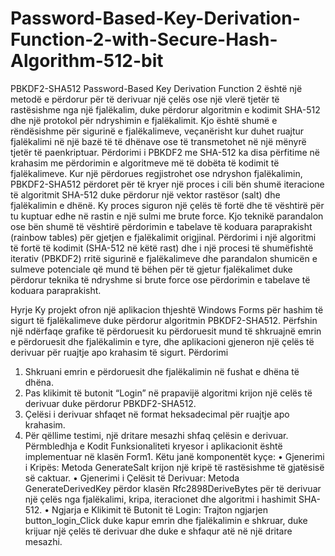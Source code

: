 # Password-Based-Key-Derivation-Function-2-with-Secure-Hash-Algorithm-512-bit
PBKDF2-SHA512 Password-Based Key Derivation Function 2 është një metodë e përdorur për të derivuar një çelës ose një vlerë tjetër të rastësishme nga një fjalëkalim, duke përdorur algoritmin e kodimit SHA-512 dhe një protokol për ndryshimin e fjalëkalimit.
Kjo është shumë e rëndësishme për sigurinë e fjalëkalimeve, veçanërisht kur duhet ruajtur fjalëkalimi në një bazë të të dhënave ose të transmetohet në një mënyrë tjetër të paenkriptuar. Përdorimi i PBKDF2 me SHA-512 ka disa përfitime në krahasim me përdorimin e algoritmeve më të dobëta të kodimit të fjalëkalimeve.
Kur një përdorues regjistrohet ose ndryshon fjalëkalimin, PBKDF2-SHA512 përdoret për të kryer një proces i cili bën shumë iteracione të algoritmit SHA-512 duke përdorur një vektor rastësor (salt) dhe fjalëkalimin e dhënë. Ky proces siguron një çelës të fortë dhe të vështirë për tu kuptuar edhe në rastin e një sulmi me brute force. Kjo teknikë parandalon ose bën shumë të vështirë përdorimin e tabelave të koduara paraprakisht (rainbow tables) për gjetjen e fjalëkalimit origjinal.
Përdorimi i një algoritmi të fortë të kodimit (SHA-512 në këtë rast) dhe i një procesi të shumëfishtë iterativ (PBKDF2) rritë sigurinë e fjalëkalimeve dhe parandalon shumicën e sulmeve potenciale që mund të bëhen për të gjetur fjalëkalimet duke përdorur teknika të ndryshme si brute force ose përdorimin e tabelave të koduara paraprakisht.

Hyrje
Ky projekt ofron një aplikacion thjeshtë Windows Forms për hashim të sigurt të fjalëkalimeve duke përdorur algoritmin PBKDF2-SHA512. Përfshin një ndërfaqe grafike të përdoruesit ku përdoruesit mund të shkruajnë emrin e përdoruesit dhe fjalëkalimin e tyre, dhe aplikacioni gjeneron një çelës të derivuar për ruajtje apo krahasim të sigurt.
Përdorimi
1.	Shkruani emrin e përdoruesit dhe fjalëkalimin në fushat e dhëna të dhëna.
2.	Pas klikimit të butonit “Login” në prapavijë algoritmi krijon një celës të derivuar duke përdorur PBKDF2-SHA512.
3.	Çelësi i derivuar shfaqet në format heksadecimal për ruajtje apo krahasim.
4.	Për qëllime testimi, një dritare mesazhi shfaq çelësin e derivuar.
Përmbledhja e Kodit
Funksionaliteti kryesor i aplikacionit është implementuar në klasën Form1. Këtu janë komponentët kyçe:
•	Gjenerimi i Kripës: Metoda GenerateSalt krijon një kripë të rastësishme të gjatësisë së caktuar.
•	Gjenerimi i Çelësit të Derivuar: Metoda GenerateDerivedKey përdor klasën Rfc2898DeriveBytes për të derivuar një çelës nga fjalëkalimi, kripa, iteracionet dhe algoritmi i hashimit SHA-512.
•	Ngjarja e Klikimit të Butonit të Login: Trajton ngjarjen button_login_Click duke kapur emrin dhe fjalëkalimin e shkruar, duke krijuar një çelës të derivuar dhe duke e shfaqur atë në një dritare mesazhi.
